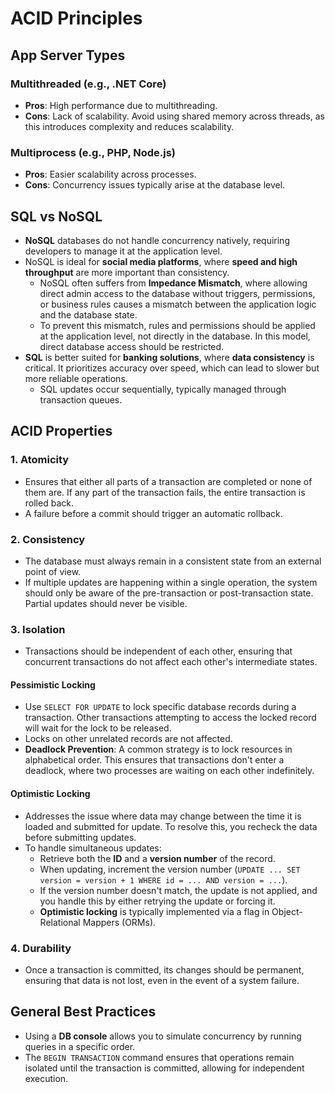 # ACID Principles

## App Server Types

### Multithreaded (e.g., .NET Core)

* **Pros**: High performance due to multithreading.
* **Cons**: Lack of scalability. Avoid using shared memory across threads, as this introduces complexity and reduces scalability.

### Multiprocess (e.g., PHP, Node.js)

* **Pros**: Easier scalability across processes.
* **Cons**: Concurrency issues typically arise at the database level.

## SQL vs NoSQL

* **NoSQL** databases do not handle concurrency natively, requiring developers to manage it at the application level.
* NoSQL is ideal for **social media platforms**, where **speed and high throughput** are more important than consistency.
  * NoSQL often suffers from **Impedance Mismatch**, where allowing direct admin access to the database without triggers, permissions, or business rules causes a mismatch between the application logic and the database state.
  * To prevent this mismatch, rules and permissions should be applied at the application level, not directly in the database. In this model, direct database access should be restricted.
* **SQL** is better suited for **banking solutions**, where **data consistency** is critical. It prioritizes accuracy over speed, which can lead to slower but more reliable operations.
  * SQL updates occur sequentially, typically managed through transaction queues.

## ACID Properties

### 1. Atomicity

* Ensures that either all parts of a transaction are completed or none of them are. If any part of the transaction fails, the entire transaction is rolled back.
* A failure before a commit should trigger an automatic rollback.

### 2. Consistency

* The database must always remain in a consistent state from an external point of view.
* If multiple updates are happening within a single operation, the system should only be aware of the pre-transaction or post-transaction state. Partial updates should never be visible.

### 3. Isolation

* Transactions should be independent of each other, ensuring that concurrent transactions do not affect each other's intermediate states.

#### Pessimistic Locking

* Use `SELECT FOR UPDATE` to lock specific database records during a transaction. Other transactions attempting to access the locked record will wait for the lock to be released.
* Locks on other unrelated records are not affected.
* **Deadlock Prevention**: A common strategy is to lock resources in alphabetical order. This ensures that transactions don't enter a deadlock, where two processes are waiting on each other indefinitely.

#### Optimistic Locking

* Addresses the issue where data may change between the time it is loaded and submitted for update. To resolve this, you recheck the data before submitting updates.
* To handle simultaneous updates:
  * Retrieve both the **ID** and a **version number** of the record.
  * When updating, increment the version number (`UPDATE ... SET version = version + 1 WHERE id = ... AND version = ...`).
  * If the version number doesn't match, the update is not applied, and you handle this by either retrying the update or forcing it.
  * **Optimistic locking** is typically implemented via a flag in Object-Relational Mappers (ORMs).

### 4. Durability

* Once a transaction is committed, its changes should be permanent, ensuring that data is not lost, even in the event of a system failure.

## General Best Practices

* Using a **DB console** allows you to simulate concurrency by running queries in a specific order.
* The `BEGIN TRANSACTION` command ensures that operations remain isolated until the transaction is committed, allowing for independent execution.